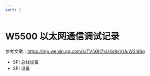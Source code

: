 ```yaml
---
sort: 1
---
```

# W5500 以太网通信调试记录


参考文章：<https://mp.weixin.qq.com/s/TV5GIt7xU4s8xVUuW2l98g>

- SPI 总线设备
- SPI 设备




